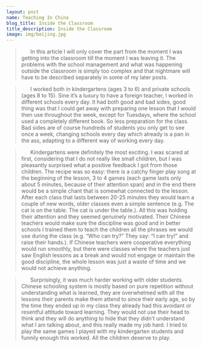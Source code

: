 ```yaml
---
layout: post
name: Teaching In China
blog_title: Inside the Classroom
title_description: Inside the Classroom
image: img/beijing.jpg
---
```


>&nbsp;&nbsp;&nbsp;&nbsp;&nbsp;&nbsp;In this article I will only cover the part from the moment I was getting into the classroom till the moment I was leaving it. The problems with the school management and what was happening outside the classroom is simply too complex and that nightmare will have to be described separately in some of my later posts. 

>&nbsp;&nbsp;&nbsp;&nbsp;&nbsp;&nbsp;I worked both in kindergartens (ages 3 to 6) and private schools (ages 8 to 15). Sine it’s a luxury to have a foreign teacher, I worked in different schools every day. It had both good and bad sides, good thing was that I could get away with preparing one lesson that I would then use throughout the week, except for Tuesdays, where the school used a completely different book. So less preparation for the class. Bad sides are of course hundreds of students you only get to see once a week, changing schools every day which already is a pan in the ass, adapting to a different way of working every day. 

>&nbsp;&nbsp;&nbsp;&nbsp;&nbsp;&nbsp;Kindergartens were definitely the most exciting. I was scared at first, considering that I do not really like small children, but I was pleasantly surprised what a positive feedback I got from those children. The recipe was so easy: there is a catchy finger play song at the beginning of the lesson, 3 to 4 games (each game lasts only about 5 minutes, because of their attention span) and in the end there would be a simple chant that is somewhat connected to the lesson. After each class that lasts between 20-25 minutes they would learn a couple of new words, older classes even a simple sentence (e.g. The cat is on the table. The cat is under the table.). All this was holding their attention and they seemed genuinely motivated. Their Chinese teachers would make sure the discipline was good and in better schools I trained them to teach the children all the phrases we would use during the class (e.g. “Who can try?” They say: “I can try!” and raise their hands.). If Chinese teachers were cooperative everything would run smoothly, but there were classes where the teachers just saw English lessons as a break and would not engage or maintain the good discipline, the whole lesson was just a waste of time and we would not achieve anything. 

>&nbsp;&nbsp;&nbsp;&nbsp;&nbsp;&nbsp;Surprisingly, it was much harder working with older students. Chinese schooling system is mostly based on pure repetition without understanding what is learned, they are overwhelmed with all the lessons their parents make them attend to since their early age, so by the time they ended up in my class they already had this avoidant or resentful attitude toward learning. They would not use their head to think and they will do anything to hide that they didn’t understand what I am talking about, and this really made my job hard. I tried to play the same games I played with my kindergarten students and funnily enough this worked. All the children deserve to play. 